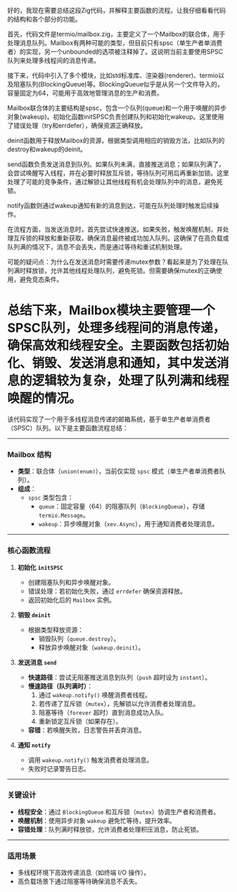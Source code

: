 好的，我现在需要总结这段Zig代码，并解释主要函数的流程。让我仔细看看代码的结构和各个部分的功能。

首先，代码文件是termio/mailbox.zig，主要定义了一个Mailbox的联合体，用于处理消息队列。Mailbox有两种可能的类型，但目前只有spsc（单生产者单消费者）的实现，另一个unbounded的选项被注释掉了。这说明当前主要使用SPSC队列来处理多线程间的消息传递。

接下来，代码中引入了多个模块，比如std标准库、渲染器(renderer)、termio以及阻塞队列(BlockingQueue)等。BlockingQueue似乎是从另一个文件导入的，容量固定为64，可能用于高效地管理消息的生产和消费。

Mailbox联合体的主要结构是spsc，包含一个队列(queue)和一个用于唤醒的异步对象(wakeup)。初始化函数initSPSC负责创建队列和初始化wakeup。这里使用了错误处理（try和errdefer），确保资源正确释放。

deinit函数用于释放Mailbox的资源，根据类型调用相应的销毁方法，比如队列的destroy和wakeup的deinit。

send函数负责发送消息到队列。如果队列未满，直接推送消息；如果队列满了，会尝试唤醒写入线程，并在必要时释放互斥锁，等待队列可用后再重新加锁。这里处理了可能的竞争条件，通过解锁让其他线程有机会处理队列中的消息，避免死锁。

notify函数则通过wakeup通知有新的消息到达，可能在队列处理时触发后续操作。

在流程方面，当发送消息时，首先尝试快速推送。如果失败，触发唤醒机制，并处理互斥锁的释放和重新获取，确保消息最终被成功加入队列。这确保了在高负载或队列满的情况下，消息不会丢失，而是通过等待和重试机制处理。

可能的疑问点：为什么在发送消息时需要传递mutex参数？看起来是为了处理在队列满时释放锁，允许其他线程处理队列，避免死锁。但需要确保mutex的正确使用，避免竞态条件。

总结下来，Mailbox模块主要管理一个SPSC队列，处理多线程间的消息传递，确保高效和线程安全。主要函数包括初始化、销毁、发送消息和通知，其中发送消息的逻辑较为复杂，处理了队列满和线程唤醒的情况。
================================================
该代码实现了一个用于多线程消息传递的邮箱系统，基于单生产者单消费者（SPSC）队列。以下是主要函数流程总结：

---

### **Mailbox 结构**
- **类型**：联合体（`union(enum)`），当前仅实现 `spsc` 模式（单生产者单消费者队列）。
- **组成**：
  - `spsc` 类型包含：
    - `queue`：固定容量（64）的阻塞队列（`BlockingQueue`），存储 `termio.Message`。
    - `wakeup`：异步唤醒对象（`xev.Async`），用于通知消费者处理消息。

---

### **核心函数流程**
1. **初始化 `initSPSC`**  
   - 创建阻塞队列和异步唤醒对象。
   - 错误处理：若初始化失败，通过 `errdefer` 确保资源释放。
   - 返回初始化后的 `Mailbox` 实例。

2. **销毁 `deinit`**  
   - 根据类型释放资源：
     - 销毁队列（`queue.destroy`）。
     - 释放异步唤醒对象（`wakeup.deinit`）。

3. **发送消息 `send`**  
   - **快速路径**：尝试无阻塞推送消息到队列（`push` 超时设为 `instant`）。
   - **慢速路径（队列满时）**：
     1. 通过 `wakeup.notify()` 唤醒消费者线程。
     2. 若传递了互斥锁（`mutex`），先解锁以允许消费者处理消息。
     3. 阻塞等待（`forever` 超时）直到消息成功入队。
     4. 重新锁定互斥锁（如果存在）。
   - **容错**：若唤醒失败，日志警告并丢弃消息。

4. **通知 `notify`**  
   - 调用 `wakeup.notify()` 触发消费者处理消息。
   - 失败时记录警告日志。

---

### **关键设计**
- **线程安全**：通过 `BlockingQueue` 和互斥锁（`mutex`）协调生产者和消费者。
- **唤醒机制**：使用异步对象 `wakeup` 避免忙等待，提升效率。
- **容错处理**：队列满时释放锁，允许消费者处理积压消息，防止死锁。

---

### **适用场景**
- 多线程环境下高效传递消息（如终端 I/O 操作）。
- 高负载场景下通过阻塞等待确保消息不丢失。